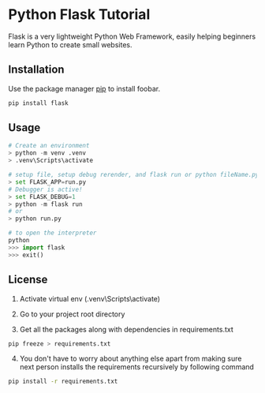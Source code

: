 # Python Flask Tutorial

Flask is a very lightweight Python Web Framework, easily helping beginners learn Python to create small websites.

## Installation

Use the package manager [pip](https://pip.pypa.io/en/stable/) to install foobar.

```bash
pip install flask
```

## Usage

```python
# Create an environment
> python -m venv .venv
> .venv\Scripts\activate

# setup file, setup debug rerender, and flask run or python fileName.py
> set FLASK_APP=run.py
# Debugger is active!
> set FLASK_DEBUG=1
> python -m flask run
# or
> python run.py

# to open the interpreter
python
>>> import flask
>>> exit()

```

## License

1. Activate virtual env (.venv\Scripts\activate)

2. Go to your project root directory

3. Get all the packages along with dependencies in requirements.txt

```bash
pip freeze > requirements.txt
```

4. You don't have to worry about anything else apart from making sure next person installs the requirements recursively by following command

```bash
pip install -r requirements.txt
```
